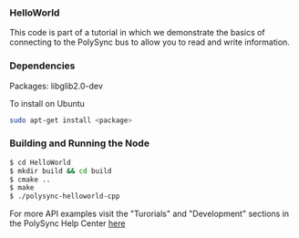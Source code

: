 ### HelloWorld

This code is part of a tutorial in which we demonstrate the basics of connecting to the PolySync bus to allow you to read and write information.

### Dependencies

Packages: libglib2.0-dev

To install on Ubuntu

```bash
sudo apt-get install <package>
```

### Building and Running the Node

```bash
$ cd HelloWorld 
$ mkdir build && cd build
$ cmake ..
$ make
$ ./polysync-helloworld-cpp
```

For more API examples visit the "Turorials" and "Development" sections in the PolySync Help Center [here](https://help.polysync.io/articles/)